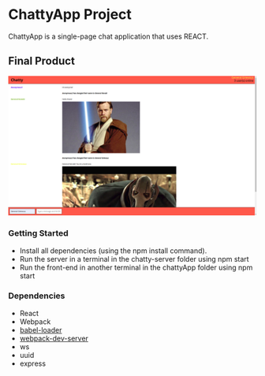 # ChattyApp Project

ChattyApp is a single-page chat application that uses REACT.

## Final Product

!["Example of chat"](https://github.com/GabrielVaradi/ChattyApp/blob/master/docs/chat-example.png)


### Getting Started

- Install all dependencies (using the npm install command).
- Run the server in a terminal in the chatty-server folder using npm start
- Run the front-end in another terminal in the chattyApp folder using npm start

### Dependencies

- React
- Webpack
- [babel-loader](https://github.com/babel/babel-loader)
- [webpack-dev-server](https://github.com/webpack/webpack-dev-server)
- ws
- uuid
- express

